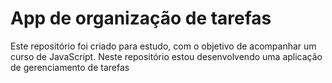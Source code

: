 # App de organização de tarefas
Este repositório foi criado para estudo, com o objetivo de acompanhar um curso de JavaScript. Neste repositório estou desenvolvendo uma aplicação de gerenciamento de tarefas
